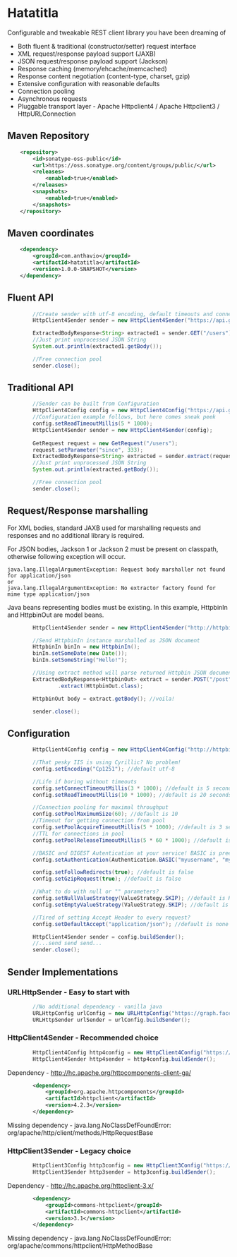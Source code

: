 Hatatitla
=========

Configurable and tweakable REST client library you have been dreaming of

* Both fluent & traditional (constructor/setter) request interface
* XML request/response payload support (JAXB)
* JSON request/response payload support (Jackson)
* Response caching (memory/ehcache/memcached)
* Response content negotiation (content-type, charset, gzip)
* Extensive configuration with reasonable defaults
* Connection pooling
* Asynchronous requests
* Pluggable transport layer - Apache Httpclient4 / Apache Httpclient3 / HttpURLConnection

Maven Repository
-------------

```xml
    <repository>
        <id>sonatype-oss-public</id>
        <url>https://oss.sonatype.org/content/groups/public/</url>
        <releases>
            <enabled>true</enabled>
        </releases>
        <snapshots>
            <enabled>true</enabled>
        </snapshots>
    </repository>
```

Maven coordinates
-------------

```xml
    <dependency>
        <groupId>com.anthavio</groupId>
        <artifactId>hatatitla</artifactId>
        <version>1.0.0-SNAPSHOT</version>
    </dependency>
```

Fluent API
-------------

```java
		//Create sender with utf-8 encoding, default timeouts and connection pool
		HttpClient4Sender sender = new HttpClient4Sender("https://api.github.com");

		ExtractedBodyResponse<String> extracted1 = sender.GET("/users").param("since", 333).extract(String.class);
		//Just print unprocessed JSON String
		System.out.println(extracted1.getBody());

		//Free connection pool
		sender.close();
```

Traditional API
-------------

```java
		//Sender can be built from Configuration
		HttpClient4Config config = new HttpClient4Config("https://api.github.com");
		//Configuration example follows, but here comes sneak peek
		config.setReadTimeoutMillis(5 * 1000);
		HttpClient4Sender sender = new HttpClient4Sender(config);
		
		GetRequest request = new GetRequest("/users");
		request.setParameter("since", 333);
		ExtractedBodyResponse<String> extracted = sender.extract(request, String.class);
		//Just print unprocessed JSON String
		System.out.println(extracted.getBody());

		//Free connection pool
		sender.close();
```

Request/Response marshalling
-------------

For XML bodies, standard JAXB used for marshalling requests and responses and no additional library is required.

For JSON bodies, Jackson 1 or Jackson 2 must be present on classpath, otherwise following exception will occur.

```
java.lang.IllegalArgumentException: Request body marshaller not found for application/json
or
java.lang.IllegalArgumentException: No extractor factory found for mime type application/json
```
Java beans representing bodies must be existing. In this example, HttpbinIn and HttpbinOut are model beans.

```java
		HttpClient4Sender sender = new HttpClient4Sender("http://httpbin.org");

		//Send HttpbinIn instance marshalled as JSON document
		HttpbinIn binIn = new HttpbinIn();
		binIn.setSomeDate(new Date());
		binIn.setSomeString("Hello!");

		//Using extract method will parse returned Httpbin JSON document into HttpbinOut instance
		ExtractedBodyResponse<HttpbinOut> extract = sender.POST("/post").body(binIn, "application/json")
				.extract(HttpbinOut.class);

		HttpbinOut body = extract.getBody(); //voila!

		sender.close();
```

Configuration
-------------

```java
		HttpClient4Config config = new HttpClient4Config("http://httpbin.org");

		//That pesky IIS is using Cyrillic? No problem!
		config.setEncoding("Cp1251"); //default utf-8

		//Life if boring without timeouts
		config.setConnectTimeoutMillis(3 * 1000); //default is 5 seconds
		config.setReadTimeoutMillis(10 * 1000); //default is 20 seconds

		//Connection pooling for maximal throughput
		config.setPoolMaximumSize(60); //default is 10
		//Timeout for getting connection from pool
		config.setPoolAcquireTimeoutMillis(5 * 1000); //default is 3 seconds
		//TTL for connections in pool
		config.setPoolReleaseTimeoutMillis(5 * 60 * 1000); //default is 65 seconds

		//BASIC and DIGEST Autentication at your service! BASIC is preemptive by default.
		config.setAuthentication(Authentication.BASIC("myusername", "mypassword"));

		config.setFollowRedirects(true); //default is false
		config.setGzipRequest(true); //default is false

		//What to do with null or "" parameters?
		config.setNullValueStrategy(ValueStrategy.SKIP); //default is KEEP
		config.setEmptyValueStrategy(ValueStrategy.SKIP); //default is KEEP

		//Tired of setting Accept Header to every request?
		config.setDefaultAccept("application/json"); //default is none

		HttpClient4Sender sender = config.buildSender();
		//...send send send...
		sender.close();
```

Sender Implementations
-------------

### URLHttpSender - Easy to start with

```java
		//No additional dependency - vanilla java
		URLHttpConfig urlConfig = new URLHttpConfig("https://graph.facebook.com");
		URLHttpSender urlSender = urlConfig.buildSender();
```

### HttpClient4Sender - Recommended choice

```java		
		HttpClient4Config http4config = new HttpClient4Config("https://api.twitter.com");
		HttpClient4Sender http4sender = http4config.buildSender();
```
Dependency - http://hc.apache.org/httpcomponents-client-ga/

```xml
		<dependency>
			<groupId>org.apache.httpcomponents</groupId>
			<artifactId>httpclient</artifactId>
			<version>4.2.3</version>
		</dependency>
```

Missing dependency - java.lang.NoClassDefFoundError: org/apache/http/client/methods/HttpRequestBase

### HttpClient3Sender - Legacy choice

```java
		HttpClient3Config http3config = new HttpClient3Config("https://api.twitter.com");
		HttpClient3Sender http3sender = http3config.buildSender();
```
Dependency - http://hc.apache.org/httpclient-3.x/

```xml
		<dependency>
			<groupId>commons-httpclient</groupId>
			<artifactId>commons-httpclient</artifactId>
			<version>3.1</version>
		</dependency>
```
Missing dependency - java.lang.NoClassDefFoundError: org/apache/commons/httpclient/HttpMethodBase
